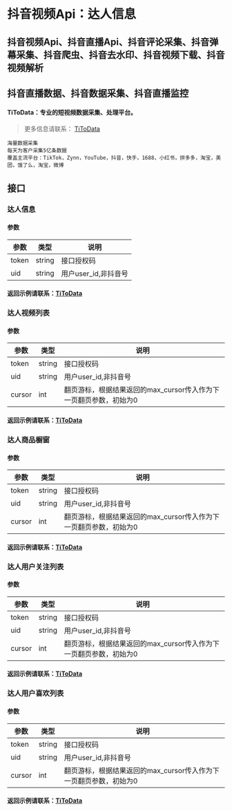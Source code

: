 # 抖音视频Api：达人信息



## 抖音视频Api、抖音直播Api、抖音评论采集、抖音弹幕采集、抖音爬虫、抖音去水印、抖音视频下载、抖音视频解析
## 抖音直播数据、抖音数据采集、抖音直播监控

#### TiToData：专业的短视频数据采集、处理平台。
> 更多信息请联系： [TiToData](https://www.titodata.com/about?from=shipinapi)
```
海量数据采集
每天为客户采集5亿条数据
覆盖主流平台：TikTok，Zynn，YouTube，抖音，快手，1688，小红书，拼多多，淘宝，美团，饿了么，淘宝，微博

```




## 接口

### 达人信息

#### 参数
| 参数 | 类型 | 说明 |
| --- | --- | --- |
| token | string | 接口授权码 |
| uid | string | 用户user_id,非抖音号 |


#### 返回示例请联系：[TiToData](https://www.titodata.com/about?from=gitee)



### 达人视频列表

#### 参数
| 参数 | 类型 | 说明 |
| --- | --- | --- |
| token | string | 接口授权码 |
| uid | string | 用户user_id,非抖音号 |
| cursor | int | 翻页游标，根据结果返回的max_cursor传入作为下一页翻页参数，初始为0 |


#### 返回示例请联系：[TiToData](https://www.titodata.com/about?from=gitee)


### 达人商品橱窗

#### 参数
| 参数 | 类型 | 说明 |
| --- | --- | --- |
| token | string | 接口授权码 |
| uid | string | 用户user_id,非抖音号 |
| cursor | int | 翻页游标，根据结果返回的max_cursor传入作为下一页翻页参数，初始为0 |


#### 返回示例请联系：[TiToData](https://www.titodata.com/about?from=gitee)


### 达人用户关注列表

#### 参数
| 参数 | 类型 | 说明 |
| --- | --- | --- |
| token | string | 接口授权码 |
| uid | string | 用户user_id,非抖音号 |
| cursor | int | 翻页游标，根据结果返回的max_cursor传入作为下一页翻页参数，初始为0 |


#### 返回示例请联系：[TiToData](https://www.titodata.com/about?from=gitee)



### 达人用户喜欢列表

#### 参数
| 参数 | 类型 | 说明 |
| --- | --- | --- |
| token | string | 接口授权码 |
| uid | string | 用户user_id,非抖音号 |
| cursor | int | 翻页游标，根据结果返回的max_cursor传入作为下一页翻页参数，初始为0 |


#### 返回示例请联系：[TiToData](https://www.titodata.com/about?from=gitee)


